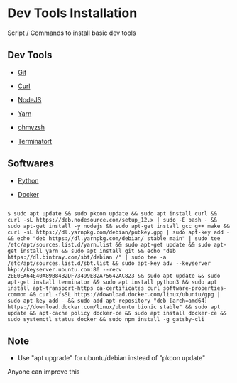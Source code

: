 # Dev Tools Installation
Script / Commands to install basic dev tools 


## Dev Tools

- [Git](https://git-scm.com/)

- [Curl](https://curl.haxx.se/)

- [NodeJS](https://nodejs.org)

- [Yarn](https://yarnpkg.com/)

- [ohmyzsh](https://github.com/ohmyzsh/ohmyzsh)

- [Terminatort](https://gnometerminator.blogspot.com/p/introduction.html)


## Softwares

- [Python](https://www.python.org/)

- [Docker](https://www.docker.com/)


```

$ sudo apt update && sudo pkcon update && sudo apt install curl && curl -sL https://deb.nodesource.com/setup_12.x | sudo -E bash - && sudo apt-get install -y nodejs && sudo apt-get install gcc g++ make && curl -sL https://dl.yarnpkg.com/debian/pubkey.gpg | sudo apt-key add - && echo "deb https://dl.yarnpkg.com/debian/ stable main" | sudo tee /etc/apt/sources.list.d/yarn.list && sudo apt-get update && sudo apt-get install yarn && sudo apt install git && echo "deb https://dl.bintray.com/sbt/debian /" | sudo tee -a /etc/apt/sources.list.d/sbt.list && sudo apt-key adv --keyserver hkp://keyserver.ubuntu.com:80 --recv 2EE0EA64E40A89B84B2DF73499E82A75642AC823 && sudo apt update && sudo apt-get install terminator && sudo apt install python3 && sudo apt install apt-transport-https ca-certificates curl software-properties-common && curl -fsSL https://download.docker.com/linux/ubuntu/gpg | sudo apt-key add - && sudo add-apt-repository "deb [arch=amd64] https://download.docker.com/linux/ubuntu bionic stable" && sudo apt update && apt-cache policy docker-ce && sudo apt install docker-ce && sudo systemctl status docker && sudo npm install -g gatsby-cli
```

## Note
- Use "apt upgrade" for ubuntu/debian instead of "pkcon update"

Anyone can improve this
